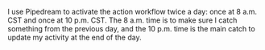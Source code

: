I use Pipedream to activate the action workflow twice a day: once at 8 a.m. CST and once at 10 p.m. CST. The 8 a.m. time is to make sure I catch something from the previous day, and the 10 p.m. time is the main catch to update my activity at the end of the day.
